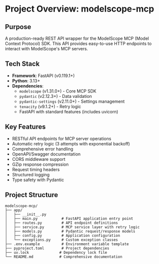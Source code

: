 # Project Overview: modelscope-mcp

## Purpose
A production-ready REST API wrapper for the ModelScope MCP (Model Context Protocol) SDK. This API provides easy-to-use HTTP endpoints to interact with ModelScope's MCP servers.

## Tech Stack
- **Framework**: FastAPI (v0.119.1+)
- **Python**: 3.13+
- **Dependencies**:
  - `modelscope` (v1.31.0+) - Core MCP SDK
  - `pydantic` (v2.12.3+) - Data validation
  - `pydantic-settings` (v2.11.0+) - Settings management
  - `tenacity` (v9.1.2+) - Retry logic
  - FastAPI with standard features (includes uvicorn)

## Key Features
- RESTful API endpoints for MCP server operations
- Automatic retry logic (3 attempts with exponential backoff)
- Comprehensive error handling
- OpenAPI/Swagger documentation
- CORS middleware support
- GZip response compression
- Request timing headers
- Structured logging
- Type safety with Pydantic

## Project Structure
```
modelscope-mcp/
├── app/
│   ├── __init__.py
│   ├── main.py           # FastAPI application entry point
│   ├── routes.py         # API endpoint definitions
│   ├── service.py        # MCP service layer with retry logic
│   ├── models.py         # Pydantic request/response models
│   ├── config.py         # Application configuration
│   └── exceptions.py     # Custom exception classes
├── .env.example          # Environment variable template
├── pyproject.toml        # Project dependencies
├── uv.lock              # Dependency lock file
└── README.md            # Comprehensive documentation
```